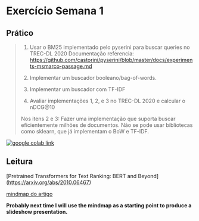 # Exercício Semana 1

## Prático

> 1. Usar o BM25 implementado pelo pyserini para buscar queries no TREC-DL 2020
> Documentação referencia: https://github.com/castorini/pyserini/blob/master/docs/experiments-msmarco-passage.md
>
> 2. Implementar um buscador booleano/bag-of-words.
> 3. Implementar um buscador com TF-IDF
> 4. Avaliar implementações 1, 2, e 3 no TREC-DL 2020 e calcular o nDCG@10
>
> Nos itens 2 e 3:
> Fazer uma implementação que suporta buscar eficientemente milhões de documentos.
> Não se pode usar bibliotecas como sklearn, que já implementam o BoW e TF-IDF.

[![google colab link](https://colab.research.google.com/assets/colab-badge.svg)](https://colab.research.google.com/github/tcvieira/IA368-DD-012023/01/blob/main/notebook.ipynb)

## Leitura

[Pretrained Transformers for Text Ranking: BERT and Beyond] (https://arxiv.org/abs/2010.06467)

[mindmap do artigo](https://mm.tt/map/2632463217?t=Sc3uBhKfwT)

**Probably next time I will use the mindmap as a starting point to produce a slideshow presentation.**
